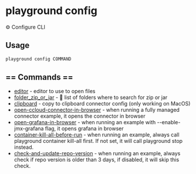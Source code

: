 # playground config

⚙️ Configure CLI

## Usage

```bash
playground config COMMAND
```

## == Commands ==

- [editor](playground%20config%20editor) - editor to use to open files
- [folder_zip_or_jar](playground%20config%20folder_zip_or_jar) - 📂 list of folders where to search for zip or jar
- [clipboard](playground%20config%20clipboard) - copy to clipboard connector config (only working on MacOS)
- [open-ccloud-connector-in-browser](playground%20config%20open-ccloud-connector-in-browser) - when running a fully managed connector example, it opens the connector in browser
- [open-grafana-in-browser](playground%20config%20open-grafana-in-browser) - when running an example with --enable-jmx-grafana flag, it opens grafana in browser
- [container-kill-all-before-run](playground%20config%20container-kill-all-before-run) - when running an example, always call playground container kill-all first. If not set, it will call playground stop instead.
- [check-and-update-repo-version](playground%20config%20check-and-update-repo-version) - when running an example, always check if repo version is older than 3 days, if disabled, it will skip this check.


